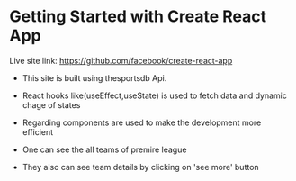 # Getting Started with Create React App

Live site link: https://github.com/facebook/create-react-app

* This site is built using thesportsdb Api.
* React hooks like(useEffect,useState) is used to fetch data and dynamic chage of states
* Regarding components are used to make the development more efficient

* One can see the all teams of premire league
* They also can see team details by clicking on 'see more' button


